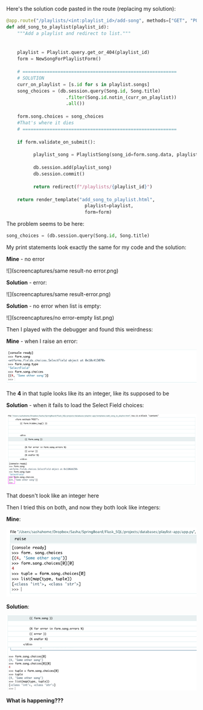Here's the solution code pasted in the route (replacing my solution):

```python
@app.route("/playlists/<int:playlist_id>/add-song", methods=["GET", "POST"])
def add_song_to_playlist(playlist_id):
    """Add a playlist and redirect to list."""


    playlist = Playlist.query.get_or_404(playlist_id)
    form = NewSongForPlaylistForm()

    # =========================================================
    # SOLUTION
    curr_on_playlist = [s.id for s in playlist.songs]
    song_choices = (db.session.query(Song.id, Song.title)
                      .filter(Song.id.notin_(curr_on_playlist))
                      .all())

    form.song.choices = song_choices
    #That's where it dies
    # =========================================================

    if form.validate_on_submit():

          playlist_song = PlaylistSong(song_id=form.song.data, playlist_id=playlist_id)

          db.session.add(playlist_song)
          db.session.commit()

          return redirect(f"/playlists/{playlist_id}")

    return render_template("add_song_to_playlist.html",
                             playlist=playlist,
                             form=form)
```



The problem seems to be here:

```python
song_choices = (db.session.query(Song.id, Song.title)
```



My print statements look exactly the same for my code and the solution:

**Mine** - no error

![](screencaptures/same result-no error.png)



**Solution** - error:

![](screencaptures/same result-error.png)



**Solution** - no error when list is empty:

![](screencaptures/no error-empty list.png)



Then I played with the debugger and found this weirdness:

**Mine** - when I raise an error:

![](screencaptures/debugger_no-error.png)

The **4** in that tuple looks like its an integer, like its supposed to be



**Solution** - when it fails to load the Select Field choices:

![](screencaptures/debugger_error.png)

That doesn't look like an integer here 



Then I tried this on both, and now they both look like integers:

**Mine**:

![](screencaptures/another_debugger_no-error.png)

**Solution**:

![](screencaptures/another_debugger_error.png)



**What is happening???**

